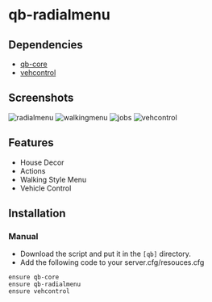 # qb-radialmenu

## Dependencies
- [qb-core](https://github.com/qbcore-framework/qb-core)
- [vehcontrol](https://github.com/Manvaril/vehcontrol/archive/refs/tags/1.1.7.zip)

## Screenshots
![radialmenu](https://user-images.githubusercontent.com/89742984/211085277-c7a05a7e-67e0-4ee0-87f3-053caf2c1a20.png)
![walkingmenu](https://user-images.githubusercontent.com/89742984/211085537-9cc1821d-7243-4103-9935-29794b7ae06c.png)
![jobs](https://user-images.githubusercontent.com/89742984/211085633-1980406c-3476-4003-bdcb-7653687fae56.png)
![vehcontrol](https://user-images.githubusercontent.com/89742984/211085724-07475479-e6a4-4539-a6a7-72c110e5e401.png)

## Features
- House Decor
- Actions
- Walking Style Menu
- Vehicle Control

## Installation
### Manual
- Download the script and put it in the `[qb]` directory.
- Add the following code to your server.cfg/resouces.cfg
```
ensure qb-core
ensure qb-radialmenu
ensure vehcontrol
```
